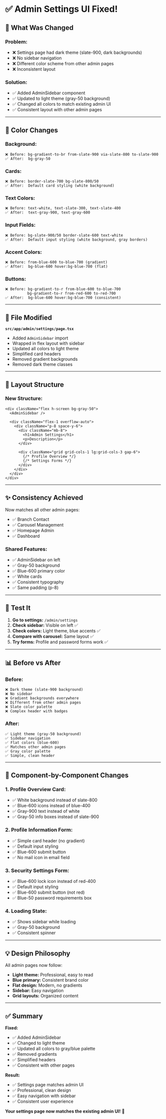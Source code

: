# ✅ Admin Settings UI Fixed!

## 🔧 **What Was Changed**

### **Problem:**
- ❌ Settings page had dark theme (slate-900, dark backgrounds)
- ❌ No sidebar navigation
- ❌ Different color scheme from other admin pages
- ❌ Inconsistent layout

### **Solution:**
- ✅ Added AdminSidebar component
- ✅ Updated to light theme (gray-50 background)
- ✅ Changed all colors to match existing admin UI
- ✅ Consistent layout with other admin pages

---

## 🎨 **Color Changes**

### **Background:**
```
❌ Before: bg-gradient-to-br from-slate-900 via-slate-800 to-slate-900
✅ After:  bg-gray-50
```

### **Cards:**
```
❌ Before: border-slate-700 bg-slate-800/50
✅ After:  Default card styling (white background)
```

### **Text Colors:**
```
❌ Before: text-white, text-slate-300, text-slate-400
✅ After:  text-gray-900, text-gray-600
```

### **Input Fields:**
```
❌ Before: bg-slate-900/50 border-slate-600 text-white
✅ After:  Default input styling (white background, gray borders)
```

### **Accent Colors:**
```
❌ Before: from-blue-600 to-blue-700 (gradient)
✅ After:  bg-blue-600 hover:bg-blue-700 (flat)
```

### **Buttons:**
```
❌ Before: bg-gradient-to-r from-blue-600 to-blue-700
          bg-gradient-to-r from-red-600 to-red-700
✅ After:  bg-blue-600 hover:bg-blue-700 (consistent)
```

---

## 📁 **File Modified**

**`src/app/admin/settings/page.tsx`**
- Added `AdminSidebar` import
- Wrapped in flex layout with sidebar
- Updated all colors to light theme
- Simplified card headers
- Removed gradient backgrounds
- Removed dark theme classes

---

## 🎯 **Layout Structure**

### **New Structure:**
```tsx
<div className="flex h-screen bg-gray-50">
  <AdminSidebar />
  
  <div className="flex-1 overflow-auto">
    <div className="p-8 space-y-6">
      <div className="mb-8">
        <h1>Admin Settings</h1>
        <p>Description</p>
      </div>
      
      <div className="grid grid-cols-1 lg:grid-cols-3 gap-6">
        {/* Profile Overview */}
        {/* Settings Forms */}
      </div>
    </div>
  </div>
</div>
```

---

## ✨ **Consistency Achieved**

Now matches all other admin pages:
- ✅ Branch Contact
- ✅ Carousel Management
- ✅ Homepage Admin
- ✅ Dashboard

### **Shared Features:**
- ✅ AdminSidebar on left
- ✅ Gray-50 background
- ✅ Blue-600 primary color
- ✅ White cards
- ✅ Consistent typography
- ✅ Same padding (p-8)

---

## 🧪 **Test It**

1. **Go to settings:** `/admin/settings`
2. **Check sidebar:** Visible on left ✅
3. **Check colors:** Light theme, blue accents ✅
4. **Compare with carousel:** Same layout ✅
5. **Try forms:** Profile and password forms work ✅

---

## 📊 **Before vs After**

### **Before:**
```
❌ Dark theme (slate-900 background)
❌ No sidebar
❌ Gradient backgrounds everywhere
❌ Different from other admin pages
❌ Slate color palette
❌ Complex header with badges
```

### **After:**
```
✅ Light theme (gray-50 background)
✅ Sidebar navigation
✅ Flat colors (blue-600)
✅ Matches other admin pages
✅ Gray color palette
✅ Simple, clean header
```

---

## 🎨 **Component-by-Component Changes**

### **1. Profile Overview Card:**
- ✅ White background instead of slate-800
- ✅ Blue-600 icons instead of blue-400
- ✅ Gray-900 text instead of white
- ✅ Gray-50 info boxes instead of slate-900

### **2. Profile Information Form:**
- ✅ Simple card header (no gradient)
- ✅ Default input styling
- ✅ Blue-600 submit button
- ✅ No mail icon in email field

### **3. Security Settings Form:**
- ✅ Blue-600 lock icon instead of red-400
- ✅ Default input styling
- ✅ Blue-600 submit button (not red)
- ✅ Blue-50 password requirements box

### **4. Loading State:**
- ✅ Shows sidebar while loading
- ✅ Gray-50 background
- ✅ Consistent spinner

---

## 💡 **Design Philosophy**

All admin pages now follow:
- **Light theme:** Professional, easy to read
- **Blue primary:** Consistent brand color
- **Flat design:** Modern, no gradients
- **Sidebar:** Easy navigation
- **Grid layouts:** Organized content

---

## ✅ **Summary**

**Fixed:**
- ✅ Added AdminSidebar
- ✅ Changed to light theme
- ✅ Updated all colors to gray/blue palette
- ✅ Removed gradients
- ✅ Simplified headers
- ✅ Consistent with other pages

**Result:**
- ✅ Settings page matches admin UI
- ✅ Professional, clean design
- ✅ Easy navigation with sidebar
- ✅ Consistent user experience

**Your settings page now matches the existing admin UI!** 🎉
